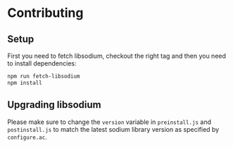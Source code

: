# Contributing

## Setup

First you need to fetch libsodium, checkout the right tag and then you need to
install dependencies:

```sh
npm run fetch-libsodium
npm install
```

## Upgrading libsodium

Please make sure to change the `version` variable in `preinstall.js` and
`postinstall.js` to match the latest sodium library version as specified by
`configure.ac`.
